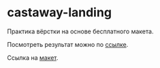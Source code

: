 # castaway-landing

Практика вёрстки на основе бесплатного макета.

Посмотреть результат можно по [ссылке](https://olia-tsk.github.io/castaway/ "ссылка откроется в этом окне").

Ссылка на [макет](https://www.figma.com/file/AUYk74G5xff0OjivoT0dxA/Castaway "ссылка откроется в этом окне").
